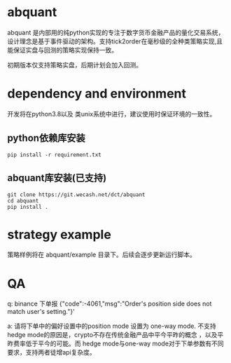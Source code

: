 # abquant
abquant 是内部用的纯python实现的专注于数字货币金融产品的量化交易系统，设计理念是基于事件驱动的架构。支持tick2order在毫秒级的全种类策略实现,且能保证实盘与回测的策略实现保持一致。

初期版本仅支持策略实盘，后期计划会加入回测。


# dependency and environment

开发将在python3.8以及 类unix系统中进行，建议使用时保证环境的一致性。

## python依赖库安装

```
pip install -r requirement.txt
```

## abquant库安装(已支持)
```
git clone https://git.wecash.net/dct/abquant
cd abquant
pip install .
```
# strategy example

策略样例将在 abquant/example 目录下。后续会逐步更新运行脚本。



# QA
q: binance 下单报 {"code":-4061,"msg":"Order\'s position side does not match user\'s setting."}'

a: 请将下单中的偏好设置中的position mode 设置为 one-way mode. 不支持hedge mode的原因是，crypto不存在传统金融产品中平今平昨的概念 ，以及平昨费率低于平今的可能。而 hedge mode与one-way mode对于下单参数有不同要求，支持两者徒增api复杂度。

